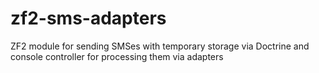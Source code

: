 zf2-sms-adapters
================

ZF2 module for sending SMSes with temporary storage via Doctrine and console controller for processing them via adapters